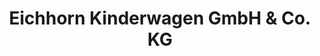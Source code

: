 ---
title: "Eichhorn Kinderwagen GmbH & Co. KG"
url: /kronach/eichhorn-kinderwagen-gmbh-und-co-kg/
shop: Babysachen
---